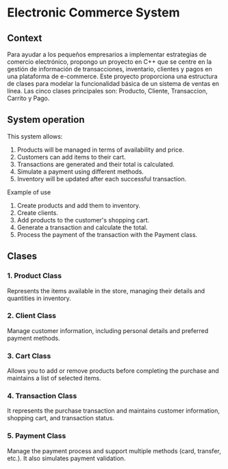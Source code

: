# Electronic Commerce System

## Context
Para ayudar a los pequeños empresarios a implementar estrategias de comercio electrónico, propongo un proyecto en C++ que se centre en la gestión de información de transacciones, inventario, clientes y pagos en una plataforma de e-commerce. Este proyecto proporciona una estructura de clases para modelar la funcionalidad básica de un sistema de ventas en línea. Las cinco clases principales son: Producto, Cliente, Transaccion, Carrito y Pago.

## System operation

This system allows:

1. Products will be managed in terms of availability and price.
2. Customers can add items to their cart.
3. Transactions are generated and their total is calculated.
4. Simulate a payment using different methods.
5. Inventory will be updated after each successful transaction.

Example of use
1. Create products and add them to inventory.
2. Create clients.
3. Add products to the customer's shopping cart.
4. Generate a transaction and calculate the total.
5. Process the payment of the transaction with the Payment class.

## Clases 

### 1. Product Class
Represents the items available in the store, managing their details and quantities in inventory.
### 2. Client Class
Manage customer information, including personal details and preferred payment methods.
### 3. Cart Class
Allows you to add or remove products before completing the purchase and maintains a list of selected items.
### 4. Transaction Class
It represents the purchase transaction and maintains customer information, shopping cart, and transaction status.
### 5. Payment Class
Manage the payment process and support multiple methods (card, transfer, etc.). It also simulates payment validation.

